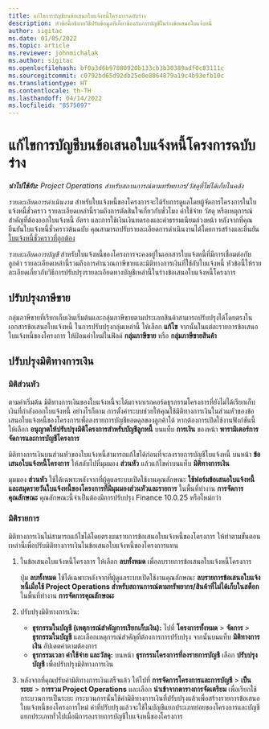 ```yaml
---
title: แก้ไขการบัญชีบนข้อเสนอใบแจ้งหนี้โครงการฉบับร่าง
description: หัวข้อนี้อธิบายวิธีปรับข้อมูลที่เกี่ยวข้องกับการบัญชีในร่างข้อเสนอใบแจ้งหนี้
author: sigitac
ms.date: 01/05/2022
ms.topic: article
ms.reviewer: johnmichalak
ms.author: sigitac
ms.openlocfilehash: bf0a3d6b97880920b133cb3b30389adf0c83111c
ms.sourcegitcommit: c0792bd65d92db25e0e8864879a19c4b93efb10c
ms.translationtype: HT
ms.contentlocale: th-TH
ms.lasthandoff: 04/14/2022
ms.locfileid: "8575097"
---
```

# <a name="correct-the-accounting-on-draft-project-invoice-proposals"></a>แก้ไขการบัญชีบนข้อเสนอใบแจ้งหนี้โครงการฉบับร่าง

_**นำไปใช้กับ:** Project Operations สำหรับสถานการณ์ตามทรัพยากร/วัสดุที่ไม่ได้เก็บในคลัง_

*รายละเอียดการดำเนินงาน* สำหรับใบแจ้งหนี้ของโครงการจะได้รับการดูแลโดยผู้จัดการโครงการในใบแจ้งหนี้ชั่วคราว รายละเอียดเหล่านี้รวมถึงการตัดสินใจเกี่ยวกับชั่วโมง ค่าใช้จ่าย วัสดุ หรือเหตุการณ์สำคัญที่ต้องออกใบแจ้งหนี้ อัตรา และการใช้เงินเงินทดรองและค่าธรรมเนียมล่วงหน้า หลังจากที่คุณยืนยันใบแจ้งหนี้ชั่วคราวต้นฉบับ คุณสามารถปรับรายละเอียดการดำเนินงานได้โดยการสร้างและยืนยัน [ใบแจ้งหนี้ชั่วคราวที่ถูกต้อง](../proforma-invoicing/corrective-invoices.md)

*รายละเอียดการบัญชี* สำหรับใบแจ้งหนี้ของโครงการจะคงอยู่ในเอกสารใบแจ้งหนี้ที่มีการเชื่อมต่อกับลูกค้า รายละเอียดเหล่านี้รวมถึงการคำนวณภาษีขายและมิติทางการเงินที่ใช้กับใบแจ้งหนี้ หัวข้อนี้ให้รายละเอียดเกี่ยวกับวิธีการปรับปรุงรายละเอียดทางบัญชีเหล่านี้ในร่างข้อเสนอใบแจ้งหนี้โครงการ

## <a name="adjust-sales-tax"></a>ปรับปรุงภาษีขาย

กลุ่มภาษีขายที่เรียกเก็บเงินเริ่มต้นและกลุ่มภาษีขายตามประเภทสินค้าสามารถปรับปรุงได้โดยตรงในเอกสารข้อเสนอใบแจ้งหนี้ ในการปรับปรุงกลุ่มเหล่านี้ ให้เลือก **แก้ไข** จากนั้นในแต่ละรายการข้อเสนอใบแจ้งหนี้ของโครงการ ให้ป้อนค่าใหม่ในฟิลด์ **กลุ่มภาษีขาย** หรือ **กลุ่มภาษีขายสินค้า**

## <a name="adjust-financial-dimensions"></a>ปรับปรุงมิติทางการเงิน

### <a name="header-dimensions"></a>มิติส่วนหัว

ตามค่าเริ่มต้น มิติทางการเงินของใบแจ้งหนี้จะได้มาจากเรกคอร์ดธุรกรรมโครงการที่ยังไม่ได้เรียกเก็บเงินที่กำลังออกใบแจ้งหนี้ อย่างไรก็ตาม การตั้งค่าระบบช่วยให้คุณใช้มิติทางการเงินในส่วนหัวของข้อเสนอใบแจ้งหนี้ของโครงการเพื่อลงรายการบัญชียอดดุลของลูกค้าได้ หากต้องการเปิดใช้งานฟังก์ชันนี้ ให้เลือก **อนุญาตให้ปรับปรุงมิติโครงการสำหรับบัญชีลูกหนี้** บนแท็บ **การเงิน** ของหน้า **พารามิเตอร์การจัดการและการบัญชีโครงการ**

มิติทางการเงินบนส่วนหัวของใบแจ้งหนี้สามารถแก้ไขได้ก่อนที่จะลงรายการบัญชีใบแจ้งหนี้ บนหน้า **ข้อเสนอใบแจ้งหนี้โครงการ** ให้สลับไปที่มุมมอง **ส่วนหัว** แล้วแก้ไขค่าบนแท็บ **มิติทางการเงิน**

มุมมอง **ส่วนหัว** ใช้ได้เฉพาะหลังจากที่ผู้ดูแลระบบเปิดใช้งานคุณลักษณะ **ใช้ฟอร์มข้อเสนอใบแจ้งหนี้และสมุดรายวันใบแจ้งหนี้ของโครงการที่มีมุมมองส่วนหัวและรายการ** ในพื้นที่ทำงาน **การจัดการคุณลักษณะ** คุณลักษณะนี้จำเป็นต้องมีการปรับปรุง Finance 10.0.25 หรือใหม่กว่า

### <a name="line-dimensions"></a>มิติรายการ

มิติทางการเงินไม่สามารถแก้ไขได้โดยตรงบนรายการข้อเสนอใบแจ้งหนี้ของโครงการ ให้ทำตามขั้นตอนเหล่านี้เพื่อปรับมิติทางการเงินในข้อเสนอใบแจ้งหนี้ของโครงการแทน

1. ในข้อเสนอใบแจ้งหนี้โครงการ ให้เลือก **ลบทั้งหมด** เพื่อลบรายการข้อเสนอใบแจ้งหนี้โครงการ

    ปุ่ม **ลบทั้งหมด** ใช้ได้เฉพาะหลังจากที่ผู้ดูแลระบบเปิดใช้งานคุณลักษณะ **ลบรายการข้อเสนอใบแจ้งหนี้เมื่อใช้ Project Operations สำหรับสถานการณ์ตามทรัพยากร/สินค้าที่ไม่ได้เก็บในสต็อก** ในพื้นที่ทำงาน **การจัดการคุณลักษณะ**

2. ปรับปรุงมิติทางการเงิน:

    - **ธุรกรรมในบัญชี (เหตุการณ์สำคัญการเรียกเก็บเงิน):** ไปที่ **โครงการทั้งหมด** \> **จัดการ** \> **ธุรกรรมในบัญชี** และเลือกเหตุการณ์สำคัญที่ต้องการการปรับปรุง จากนั้นบนแท็บ **มิติทางการเงิน** อัปเดตค่าตามต้องการ
    - **ธุรกรรมเวลา ค่าใช้จ่าย และวัสดุ:** บนหน้า **ธุรกรรมโครงการที่ลงรายการบัญชี** เลือก **ปรับปรุงบัญชี** เพื่อปรับปรุงมิติทางการเงิน

3. หลังจากที่คุณปรับค่ามิติทางการเงินเสร็จแล้ว ให้ไปที่ **การจัดการโครงการและการบัญชี** \> **เป็นระยะ** \> **การรวม Project Operations** และเลือก **นำเข้าจากตารางการจัดเตรียม** เพื่อเรียกใช้กระบวนการเป็นระยะ กระบวนการนั้นใช้ค่ามิติทางการเงินที่ปรับปรุงแล้วเพื่อสร้างรายการข้อเสนอใบแจ้งหนี้ของโครงการใหม่ ค่าที่ปรับปรุงแล้วจะใช้ในบัญชีแยกประเภทย่อยของโครงการและบัญชีแยกประเภททั่วไปเมื่อมีการลงรายการบัญชีใบแจ้งหนี้ของโครงการ
